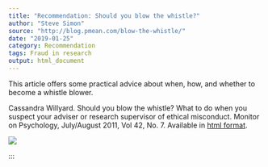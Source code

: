 ```yaml
---
title: "Recommendation: Should you blow the whistle?"
author: "Steve Simon"
source: "http://blog.pmean.com/blow-the-whistle/"
date: "2019-01-25"
category: Recommendation
tags: Fraud in research
output: html_document
---
```


This article offers some practical advice about when, how, and whether
to become a whistle blower.

<!---More--->

Cassandra Willyard. Should you blow the whistle? What to do when you
suspect your adviser or research supervisor of ethical misconduct.
Monitor on Psychology, July/August 2011, Vol 42, No. 7. Available in
[html
format](https://www.apa.org/monitor/2011/07-08/graduate-misconduct.aspx).

![](../../../images/blow-the-whistle01.png)


:::

